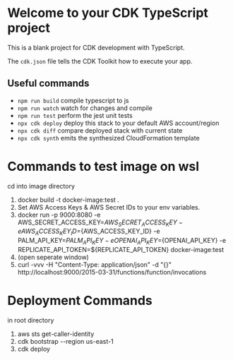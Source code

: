 # Welcome to your CDK TypeScript project

This is a blank project for CDK development with TypeScript.

The `cdk.json` file tells the CDK Toolkit how to execute your app.

## Useful commands

* `npm run build`   compile typescript to js
* `npm run watch`   watch for changes and compile
* `npm run test`    perform the jest unit tests
* `npx cdk deploy`  deploy this stack to your default AWS account/region
* `npx cdk diff`    compare deployed stack with current state
* `npx cdk synth`   emits the synthesized CloudFormation template

# Commands to test image on wsl
cd into image directory
1. docker build -t docker-image:test .
2. Set AWS Access Keys & AWS Secret IDs to your env variables.
3. docker run -p 9000:8080 -e AWS_SECRET_ACCESS_KEY=${AWS_SECRET_ACCESS_KEY} -e AWS_ACCESS_KEY_ID=${AWS_ACCESS_KEY_ID} -e PALM_API_KEY=${PALM_API_KEY} -e OPENAI_API_KEY=${OPENAI_API_KEY} -e REPLICATE_API_TOKEN=${REPLICATE_API_TOKEN} docker-image:test
4. (open seperate window)
5. curl -vvv -H "Content-Type: application/json" -d "{}" http://localhost:9000/2015-03-31/functions/function/invocations


# Deployment Commands
in root directory
1. aws sts get-caller-identity
2. cdk bootstrap --region us-east-1
3. cdk deploy
